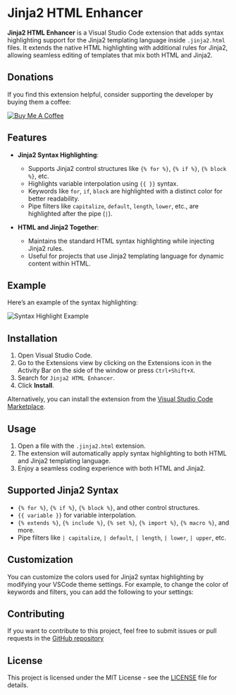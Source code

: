 # Jinja2 HTML Enhancer

**Jinja2 HTML Enhancer** is a Visual Studio Code extension that adds syntax highlighting support for the Jinja2 templating language inside `.jinja2.html` files. It extends the native HTML highlighting with additional rules for Jinja2, allowing seamless editing of templates that mix both HTML and Jinja2.

## Donations

If you find this extension helpful, consider supporting the developer by buying them a coffee:

[![Buy Me A Coffee](https://www.codehim.com/wp-content/uploads/2022/09/bmc-button-640x180.png.webp)](https://buymeacoffee.com/xubylelec)

## Features

- **Jinja2 Syntax Highlighting**:
  - Supports Jinja2 control structures like `{% for %}`, `{% if %}`, `{% block %}`, etc.
  - Highlights variable interpolation using `{{ }}` syntax.
  - Keywords like `for`, `if`, `block` are highlighted with a distinct color for better readability.
  - Pipe filters like `capitalize`, `default`, `length`, `lower`, etc., are highlighted after the pipe (`|`).

- **HTML and Jinja2 Together**:
  - Maintains the standard HTML syntax highlighting while injecting Jinja2 rules.
  - Useful for projects that use Jinja2 templating language for dynamic content within HTML.

## Example

Here’s an example of the syntax highlighting:

![Syntax Highlight Example](https://i.imgur.com/pWahcjc.png)

## Installation

1. Open Visual Studio Code.
2. Go to the Extensions view by clicking on the Extensions icon in the Activity Bar on the side of the window or press `Ctrl+Shift+X`.
3. Search for `Jinja2 HTML Enhancer`.
4. Click **Install**.

Alternatively, you can install the extension from the [Visual Studio Code Marketplace](https://marketplace.visualstudio.com/items?itemName=Xubylele.jinja2-html-enhancer).

## Usage

1. Open a file with the `.jinja2.html` extension.
2. The extension will automatically apply syntax highlighting to both HTML and Jinja2 templating language.
3. Enjoy a seamless coding experience with both HTML and Jinja2.

## Supported Jinja2 Syntax

- `{% for %}`, `{% if %}`, `{% block %}`, and other control structures.
- `{{ variable }}` for variable interpolation.
- `{% extends %}`, `{% include %}`, `{% set %}`, `{% import %}`, `{% macro %}`, and more.
- Pipe filters like `| capitalize`, `| default`, `| length`, `| lower`, `| upper`, etc.

## Customization

You can customize the colors used for Jinja2 syntax highlighting by modifying your VSCode theme settings. For example, to change the color of keywords and filters, you can add the following to your settings:

## Contributing

If you want to contribute to this project, feel free to submit issues or pull requests in the [GitHub repository](https://github.com/xubylele/jinja2-html-enhancer?tab=readme-ov-file)

## License

This project is licensed under the MIT License - see the [LICENSE](LICENSE) file for details.
